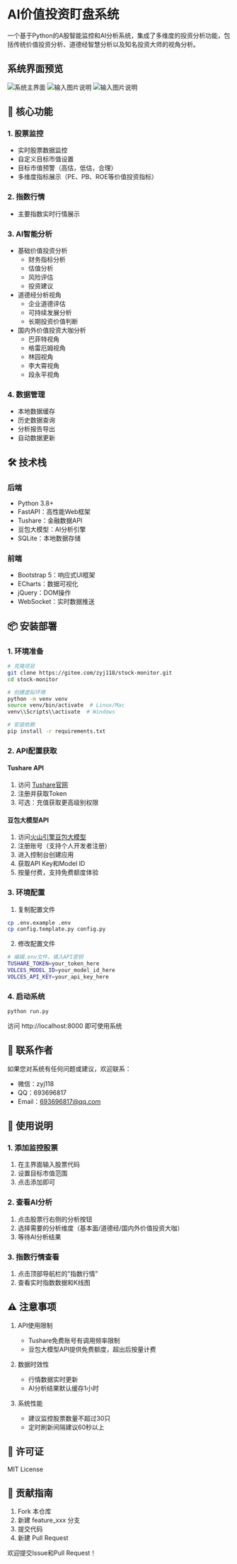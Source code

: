 # AI价值投资盯盘系统

一个基于Python的A股智能监控和AI分析系统，集成了多维度的投资分析功能，包括传统价值投资分析、道德经智慧分析以及知名投资大师的视角分析。

## 系统界面预览
![系统主界面](docs/images/main.png)
![输入图片说明](docs/images/image2.png)
![输入图片说明](docs/images/image.png)
## 🚀 核心功能

### 1. 股票监控
- 实时股票数据监控
- 自定义目标市值设置
- 目标市值预警（高估，低估，合理）
- 多维度指标展示（PE、PB、ROE等价值投资指标）

### 2. 指数行情
- 主要指数实时行情展示


### 3. AI智能分析
- 基础价值投资分析
  - 财务指标分析
  - 估值分析
  - 风险评估
  - 投资建议
- 道德经分析视角
  - 企业道德评估
  - 可持续发展分析
  - 长期投资价值判断
- 国内外价值投资大咖分析
  - 巴菲特视角
  - 格雷厄姆视角
  - 林园视角
  - 李大霄视角
  - 段永平视角

### 4. 数据管理
- 本地数据缓存
- 历史数据查询
- 分析报告导出
- 自动数据更新

## 🛠️ 技术栈

### 后端
- Python 3.8+
- FastAPI：高性能Web框架
- Tushare：金融数据API
- 豆包大模型：AI分析引擎
- SQLite：本地数据存储

### 前端
- Bootstrap 5：响应式UI框架
- ECharts：数据可视化
- jQuery：DOM操作
- WebSocket：实时数据推送

## 📦 安装部署

### 1. 环境准备
```bash
# 克隆项目
git clone https://gitee.com/zyj118/stock-monitor.git
cd stock-monitor

# 创建虚拟环境
python -m venv venv
source venv/bin/activate  # Linux/Mac
venv\\Scripts\\activate  # Windows

# 安装依赖
pip install -r requirements.txt
```

### 2. API配置获取

#### Tushare API
1. 访问 [Tushare官网](https://tushare.pro/)
2. 注册并获取Token
3. 可选：充值获取更高级别权限

#### 豆包大模型API
1. 访问[火山引擎豆包大模型](https://www.volcengine.com/product/doubao)
2. 注册账号（支持个人开发者注册）
3. 进入控制台创建应用
4. 获取API Key和Model ID
5. 按量付费，支持免费额度体验

### 3. 环境配置
1. 复制配置文件
```bash
cp .env.example .env
cp config.template.py config.py
```

2. 修改配置文件
```bash
# 编辑.env文件，填入API密钥
TUSHARE_TOKEN=your_token_here
VOLCES_MODEL_ID=your_model_id_here
VOLCES_API_KEY=your_api_key_here
```

### 4. 启动系统
```bash
python run.py
```
访问 http://localhost:8000 即可使用系统

## 🤝 联系作者

如果您对系统有任何问题或建议，欢迎联系：

- 微信：zyj118
- QQ：693696817
- Email：693696817@qq.com

## 📝 使用说明

### 1. 添加监控股票
1. 在主界面输入股票代码
2. 设置目标市值范围
3. 点击添加即可

### 2. 查看AI分析
1. 点击股票行右侧的分析按钮
2. 选择需要的分析维度（基本面/道德经/国内外价值投资大咖）
3. 等待AI分析结果

### 3. 指数行情查看
1. 点击顶部导航栏的"指数行情"
2. 查看实时指数数据和K线图

## ⚠️ 注意事项

1. API使用限制
   - Tushare免费账号有调用频率限制
   - 豆包大模型API提供免费额度，超出后按量计费

2. 数据时效性
   - 行情数据实时更新
   - AI分析结果默认缓存1小时

3. 系统性能
   - 建议监控股票数量不超过30只
   - 定时刷新间隔建议60秒以上

## 📄 许可证

MIT License

## 🤝 贡献指南

1. Fork 本仓库
2. 新建 feature_xxx 分支
3. 提交代码
4. 新建 Pull Request

欢迎提交Issue和Pull Request！ 